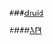 
###[druid](http://www.oschina.net/search?scope=project&q=druid)

####[API](http://tool.oschina.net/apidocs/apidoc?api=druid0.26)



